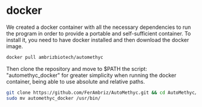 # docker
We created a docker container with all the necessary dependencies to run
the program in order to provide a portable and self-sufficient
container. To install it, you need to have docker installed and then
download the docker image.

``` {.bash language="bash" caption="Download docker container"}
docker pull ambrizbiotech/automethyc
```

Then clone the repository and move to \$PATH the script:
\"automethyc_docker\" for greater simplicity when running the docker
container, being able to use absolute and relative paths.

``` {.bash language="bash" caption="Moving docker container automount script AutoMethyc"}
git clone https://github.com/FerAmbriz/AutoMethyc.git && cd AutoMethyc/scr
sudo mv automethyc_docker /usr/bin/
```

